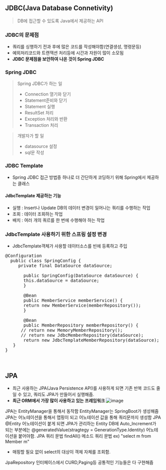 ## JDBC(Java Database Connetivity)
> DB에 접근할 수 있도록 Java에서 제공하는 API
### JDBC의 문제점
  - 쿼리를 싱행하기 전과 후에 많은 코드를 작성해야함(연결생성, 명령문등)
  - 예외처리코드와 트랜잭션 처리등에 시간과 자원이 많이 소모됨
  - **JDBC 문제점을 보안하여 나온 것이 Spring JDBC**
  
### Spring JDBC
> Spring JDBC가 하는 일
  >   - Connection 열기와 닫기
  >   - Statement준비와 닫기
  >   - Statement 실행
  >   - ResultSet 처리
  >   - Exception 처리와 반환
  >   - Transaction 처리

> 개발자가 할 일
  >  - datasource 설정
  >  - sql문 작성

### JDBC Template
- Spring JDBC 접근 방법중 하나로 더 간단하게 코딩하기 위해 Spring에서 제공하는 클래스
#### JdbcTemplate 제공하는 기능
  - 실행 : Insert나 Update DB의 데이터 변경이 일어나는 쿼리를 수행하는 작업
  - 조회 : 데이터 조회하는 작업
  - 배치 : 여러 개의 쿼르를 한 번에 수행해야 하는 작업
### JdbcTemplate 사용하기 위한 스프링 설정 변경
- JdbcTemplate객체가 사용할 데이터소스를 빈에 등록하고 주입
<pre>
@Configuration
  public class SpringConfig {
     private final DataSource dataSource;
     
       public SpringConfig(DataSource dataSource) {
       this.dataSource = dataSource;
       }
       
       @Bean
       public MemberService memberService() {
       return new MemberService(memberRepository());
       }
       
       @Bean
       public MemberRepository memberRepository() {
      // return new MemoryMemberRepository();
      // return new JdbcMemberRepository(dataSource);
       return new JdbcTemplateMemberRepository(dataSource);
   }
}


</pre>


## JPA
- 최근 사용하는 JPA(Java Persistence API)를 사용하게 되면 기존 반복 코드도 줄일 수 있고, 쿼리도 JPA가 만들어서 실행해줌. 
- **최근 ORM에서 가장 많이 사용하고 있는 프레임워크**
![image](https://user-images.githubusercontent.com/59104703/163537430-5e4c3774-e050-440d-a23c-b5fa70482740.png)

JPA는 EntityManager을 통해서 동작함 EntityManager는 SpringBoot가 생성해줌
JPA는 어노테이션을 통해서 맵핑이 되고 어노테이션 값을 통해 쿼리문까지 생성함
JPA @Entity 어노테이션이 붙게 되면 JPA가 관리하는 Entity
DB에 Auto_Increment가 되는 부분에는 @generatedValue(stragtegy = GenerationType.Identity) 어노테이션을 붙어야함.
JPA 쿼리 문법
findAll() 메소드 쿼리 문법 ex) "select m from Member m" 
- 매핑할 필요 없이 select의 대상이 객체 자체를 조회함.

JpaRepository 인터페이스에서 CURD,Paging등 공통적인 기능들은 다 구현해줌
